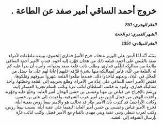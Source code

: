<h1 dir="rtl">خروج أحمد الساقي أمير صفد عن الطاعة .</h1>

<h5 dir="rtl">العام الهجري:  751

الشهر القمري: ذو الحجة

العام الميلادي: 1351</h5>

<p dir="rtl">سَبَبُه أنَّه لَمَّا قُبِضَ على الوزير منجك، خرج الأميرُ قمارى الحموي، وبيده ملطفات لأمراء صفد بالقَبضِ على أحمد، فبلغه ذلك من هجان جَهَّزه إليه أخوه، فندب الأمير أحمد الساقي طائفةً من مماليكه لتلَقِّي قمارى، وطلب نائب قلعة صفد وديوانه، وأمره أن يقرأَ عليه كم له بالقلعة من غَلَّة، فأمر لمماليكه منها بشيءٍ فَرَّقه عليهم إعانةً لهم على ما حصَل من المحْلِ في البلاد، وبعثهم ليأخذوا ذلك، فعندما طلعوا القلعة شَهَروا سيوفهم ومَلَكوها، فقَبَض الأمير أحمد الساقي على عِدَّة من الأمراء، وطلع بحريمِه إلى القلعة وحَصَّنَها، وأخذ مماليكُه قمارى، وأتوه به فكتب السلطان لنائب غزة ونائب الشام تجريدَ العسكر إليه، ورسَمَ بالإفراج عن فياض بن مهنا وعيسى بن حسن الهجان أمير العايد، وخلَعَ عليه وجهَّزه، وأخذت الهجن من جمال الدين بقر أمير عرب الشرقية، وأعيدت إلى علي بن حسن، وكانت الأراجيفُ قد كثرت بأن الأمير طاز قد تحالف هو والأمير بيبغا روس بعقبة أيلة، فخرج الأمير فياض وعيسى بن حسن أمير العايد؛ ليقيما على عقبة أيلة، بسبب بيبغا روس، وكتب لعرب شطي وبني عقبة وبني مهدي بالقيامِ مع الأمير فضل، وكتب لنائب غزَّة بإرسال السوقة إلى العقبة.</p></br>
